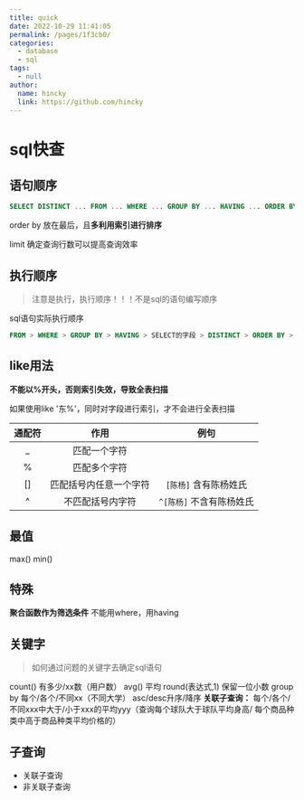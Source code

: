 ```yaml
---
title: quick
date: 2022-10-29 11:41:05
permalink: /pages/1f3cb0/
categories: 
  - database
  - sql
tags: 
  - null
author: 
  name: hincky
  link: https://github.com/hincky
---
```

# sql快查

## 语句顺序

```sql
SELECT DISTINCT ... FROM ... WHERE ... GROUP BY ... HAVING ... ORDER BY ...LIMIT...
```
order by 放在最后，且**多利用索引进行排序**

limit 确定查询行数可以提高查询效率

## 执行顺序

> 注意是执行，执行顺序！！！不是sql的语句编写顺序

sql语句实际执行顺序
```sql
FROM > WHERE > GROUP BY > HAVING > SELECT的字段 > DISTINCT > ORDER BY > LIMIT
```

## like用法
**不能以%开头，否则索引失效，导致全表扫描**

如果使用like '东%'，同时对字段进行索引，才不会进行全表扫描

|通配符|作用|例句|
|:---:|:---:|:---:|
|_|匹配一个字符||
|%|匹配多个字符||
|[]|匹配括号内任意一个字符 | `[陈杨]` 含有陈杨姓氏|
|^|不匹配括号内字符|`^[陈杨]` 不含有陈杨姓氏|

## 最值
max()
min()

## 特殊

**聚合函数作为筛选条件** 不能用where，用having

## 关键字

> 如何通过问题的关键字去确定sql语句

count() 有多少/xx数（用户数）
avg() 平均
round(表达式,1) 保留一位小数
group by 每个/各个/不同xx（不同大学）
asc/desc升序/降序
**关联子查询：** 每个/各个/不同xxx中大于/小于xxx的平均yyy（查询每个球队大于球队平均身高/ 每个商品种类中高于商品种类平均价格的）

## 子查询

- 关联子查询
- 非关联子查询






